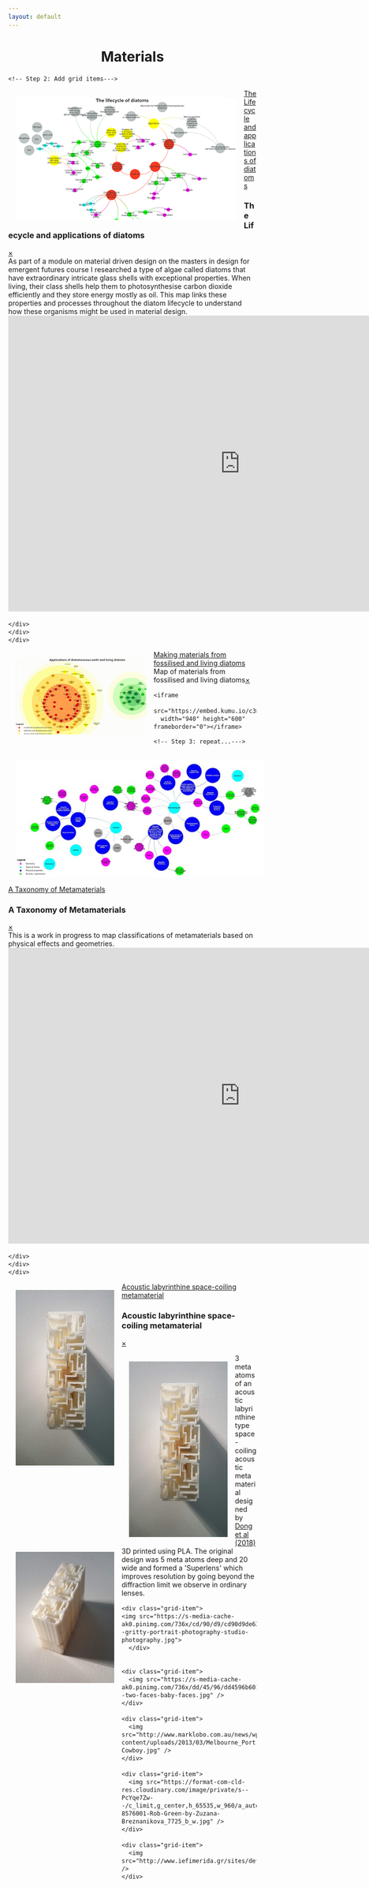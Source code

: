 ```yaml
---
layout: default
---
```


<head>
  <meta charset="utf-8">
  <meta name="viewport" content="width=device-width, initial-scale=1">

<style>

img {
  float: left;
  margin:15px;
}

</style>
</head>

<body>

<h1><center>Materials</center></h1>


  <!-- Made possible by the great work of David DeSandro @ https://masonry.desandro.com -->

  <!-- Part 1: Add the scripts -->

  <!-- Step 1: Let's start by loading jQuery. jQuery is not required for masonary to function but makes things easier  -->
  <script src="https://ajax.googleapis.com/ajax/libs/jquery/2.1.1/jquery.min.js"></script>

  <!-- Step 2: Then load imagesloaded. imagesloaded makes sure the images are not displayed until they are fully loaded -->
  <script src="https://unpkg.com/imagesloaded@4/imagesloaded.pkgd.min.js"></script>

  <!-- Step 3: we load masonry -->
  <script src="https://unpkg.com/masonry-layout@4/dist/masonry.pkgd.min.js"></script>


  <!-- Part 2: Create the grid -->


  <!-- Step 1: Start with a the main grid wrapper-->
  <div class="grid">

    <!-- Step 2: Add grid items--->

  <div class="grid-item"><div class="containerx"><a href="#popup1">
  <img src="assets/lifecyclethumb.png" class="imagex" /><div class="overlayx">The Lifecycle and applications of diatoms</div></a></div>
  </div>

  <div id="popup1" class="overlay">
  <div class="popup">
  <h3>The Lifecycle and applications of diatoms</h3>
  <a class="close" href="#">&times;</a>
  <div class="content">As part of a module on material driven design on the masters in design for emergent futures course I researched a type of algae called diatoms that have extraordinary intricate glass shells with exceptional properties. When living, their class shells help them to photosynthesise carbon dioxide efficiently and they store energy mostly as oil. This map links these properties and processes throughout the diatom lifecycle to understand how these organisms might be used in material design.
  <iframe
    src="https://embed.kumu.io/e5c6952460b3a3fcef7a08c3d8b11a81"
    width="940" height="600" frameborder="0"></iframe>

    </div>
    </div>
    </div>



  <div class="grid-item"><div class="containerx"><a href="#popup2">
  <img src="assets/dematerialsthumb.png" class="imagex" />
  <div class="overlayx">Making materials from fossilised and living diatoms</div>
  </a></div>
  </div>

  <div id="popup2" class="overlay">
  <div class="popup"><hpopup>Map of materials from fossilised and living diatoms</hpopup><a class="close" href="#">&times;</a>
  <div class="content">

    <iframe
      src="https://embed.kumu.io/c3899a201f8e7b28eb10e7ca825ebe1f"
      width="940" height="600" frameborder="0"></iframe>

  </div>
  </div>
  </div>



    <!-- Step 3: repeat...--->
  <div class="grid-item"><div class="containerx"><a href="#popup3">
  <img src="assets/taxonomythumb.jpg" class="imagex"><div class="overlayx">A Taxonomy of Metamaterials</div></a></div>
  </div>

  <div id="popup3" class="overlay"><div class="popup">
  <h3>A Taxonomy of Metamaterials</h3>
  <a class="close" href="#">&times;</a>
  <div class="content">This is a work in progress to map classifications of metamaterials based on physical effects and geometries.

  <iframe
  src="https://embed.kumu.io/941643c6f84d7e3f388272ddf1b05338"
  width="940" height="600" frameborder="0"></iframe>

    </div>
    </div>
    </div>








  <div class="grid-item"><div class="containerx"><a href="#popup4">
  <img src="assets/labyrthumb.jpg" width="200"><div class="overlayx">Acoustic labyrinthine space-coiling metamaterial</div></a></div>
  </div>

  <div id="popup4" class="overlay"><div class="popup">
  <h3>Acoustic labyrinthine space-coiling metamaterial</h3>
  <a class="close" href="#">&times;</a>
  <div class="content">
  <center><img src="assets/labyrthumb.jpg" width="200"> <img src="assets/acoustic.jpg"  width="200"></center>
  <p>3 meta atoms of an acoustic labyrinthine type space-coiling acoustic metamaterial designed by <a href="https://www.sciencedirect.com/science/article/abs/pii/S1359645419302447">Dong et al (2018)</a> 3D printed using PLA. The original design was 5 meta atoms deep and 20 wide and formed a 'Superlens' which improves resolution by going beyond the diffraction limit we observe in ordinary lenses.</p>
  </div>
  </div>
  </div>








    <div class="grid-item">
    <img src="https://s-media-cache-ak0.pinimg.com/736x/cd/90/d9/cd90d9de63fa2c8e5c5e7117e27b5c18--gritty-portrait-photography-studio-photography.jpg">
      </div>


    <div class="grid-item">
      <img src="https://s-media-cache-ak0.pinimg.com/736x/dd/45/96/dd4596b601062eb491ea9bb8e3a78062--two-faces-baby-faces.jpg" />
    </div>

    <div class="grid-item">
      <img src="http://www.marklobo.com.au/news/wp-content/uploads/2013/03/Melbourne_Portrait_Photographer_Mark_Lobo-Cowboy.jpg" />
    </div>

    <div class="grid-item">
      <img src="https://format-com-cld-res.cloudinary.com/image/private/s--PcYqe7Zw--/c_limit,g_center,h_65535,w_960/a_auto,fl_keep_iptc.progressive,q_95/145054-8576001-Rob-Green-by-Zuzana-Breznanikova_7725_b_w.jpg" />
    </div>

    <div class="grid-item">
      <img src="http://www.iefimerida.gr/sites/default/files/janbanning11.jpg" />
    </div>



  </div>








<!-- Part 3: the script call -->

<!-- Now that everything is loaded we create a script to trigger masonary on $grid. Note that this simply says: "if the images are fully loaded, trigger masnory on $grid. -->


<script>
$(".grid").imagesLoaded(function() {
    $(".grid").masonry({
      itemSelector: ".grid-item"
    });
  });
</script>

</body>


</html>
